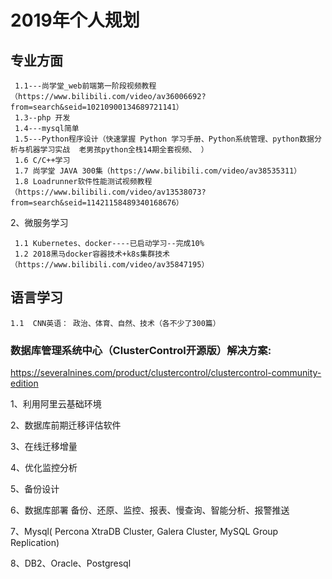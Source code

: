 # 2019年个人规划
 

## 专业方面
  
     1.1---尚学堂_web前端第一阶段视频教程（https://www.bilibili.com/video/av36006692?from=search&seid=10210900134689721141）
     1.3--php 开发
     1.4---mysql简单    
     1.5---Python程序设计（快速掌握 Python 学习手册、Python系统管理、python数据分析与机器学习实战  老男孩python全栈14期全套视频、 ）
     1.6 C/C++学习
     1.7 尚学堂 JAVA 300集（https://www.bilibili.com/video/av38535311）
     1.8 Loadrunner软件性能测试视频教程（https://www.bilibili.com/video/av13538073?from=search&seid=11421158489340168676）


2、微服务学习
    
     1.1 Kubernetes、docker----已启动学习--完成10%
     1.2 2018黑马docker容器技术+k8s集群技术（https://www.bilibili.com/video/av35847195）
      
    





## 语言学习
  
    1.1  CNN英语： 政治、体育、自然、技术（各不少了300篇）







### 数据库管理系统中心（ClusterControl开源版）解决方案:

https://severalnines.com/product/clustercontrol/clustercontrol-community-edition

1、利用阿里云基础环境

2、数据库前期迁移评估软件

3、在线迁移增量

4、优化监控分析

5、备份设计

6、数据库部署 备份、还原、监控、报表、慢查询、智能分析、报警推送

7、Mysql( Percona XtraDB Cluster, Galera Cluster, MySQL Group Replication)

8、DB2、Oracle、Postgresql





